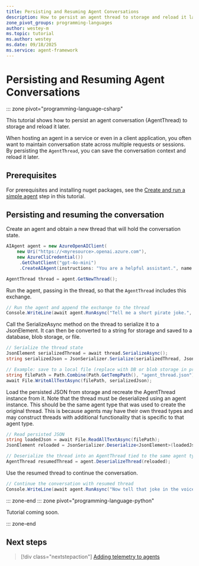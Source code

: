 ```yaml
---
title: Persisting and Resuming Agent Conversations
description: How to persist an agent thread to storage and reload it later
zone_pivot_groups: programming-languages
author: westey-m
ms.topic: tutorial
ms.author: westey
ms.date: 09/18/2025
ms.service: agent-framework
---
```


# Persisting and Resuming Agent Conversations

::: zone pivot="programming-language-csharp"

This tutorial shows how to persist an agent conversation (AgentThread) to storage and reload it later.

When hosting an agent in a service or even in a client application, you often want to maintain conversation state across multiple requests or sessions. By persisting the `AgentThread`, you can save the conversation context and reload it later.

## Prerequisites

For prerequisites and installing nuget packages, see the [Create and run a simple agent](./run-agent.md) step in this tutorial.

## Persisting and resuming the conversation

Create an agent and obtain a new thread that will hold the conversation state.

```csharp
AIAgent agent = new AzureOpenAIClient(
    new Uri("https://<myresource>.openai.azure.com"),
    new AzureCliCredential())
     .GetChatClient("gpt-4o-mini")
     .CreateAIAgent(instructions: "You are a helpful assistant.", name: "Assistant");

AgentThread thread = agent.GetNewThread();
```

Run the agent, passing in the thread, so that the `AgentThread` includes this exchange.

```csharp
// Run the agent and append the exchange to the thread
Console.WriteLine(await agent.RunAsync("Tell me a short pirate joke.", thread));
```

Call the SerializeAsync method on the thread to serialize it to a JsonElement.
It can then be converted to a string for storage and saved to a database, blob storage, or file.

```csharp
// Serialize the thread state
JsonElement serializedThread = await thread.SerializeAsync();
string serializedJson = JsonSerializer.Serialize(serializedThread, JsonSerializerOptions.Web);

// Example: save to a local file (replace with DB or blob storage in production)
string filePath = Path.Combine(Path.GetTempPath(), "agent_thread.json");
await File.WriteAllTextAsync(filePath, serializedJson);
```

Load the persisted JSON from storage and recreate the AgentThread instance from it.
Note that the thread must be deserialized using an agent instance. This should be the
same agent type that was used to create the original thread.
This is because agents may have their own thread types and may construct threads with
additional functionality that is specific to that agent type.

```csharp
// Read persisted JSON
string loadedJson = await File.ReadAllTextAsync(filePath);
JsonElement reloaded = JsonSerializer.Deserialize<JsonElement>(loadedJson);

// Deserialize the thread into an AgentThread tied to the same agent type
AgentThread resumedThread = agent.DeserializeThread(reloaded);
```

Use the resumed thread to continue the conversation.

```csharp
// Continue the conversation with resumed thread
Console.WriteLine(await agent.RunAsync("Now tell that joke in the voice of a pirate.", resumedThread));
```

::: zone-end
::: zone pivot="programming-language-python"

Tutorial coming soon.

::: zone-end

## Next steps

> [!div class="nextstepaction"]
> [Adding telemetry to agents](./agent-telemetry.md)

